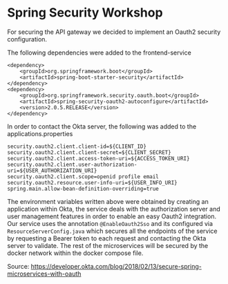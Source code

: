 # Spring Security Workshop

For securing the API gateway we decided to implement an Oauth2 security configuration. 

The following dependencies were added to the frontend-service

```aidl
<dependency>
    <groupId>org.springframework.boot</groupId>
    <artifactId>spring-boot-starter-security</artifactId>
</dependency>
<dependency>
    <groupId>org.springframework.security.oauth.boot</groupId>
    <artifactId>spring-security-oauth2-autoconfigure</artifactId>
    <version>2.0.5.RELEASE</version>
</dependency>
```

In order to contact the Okta server, the following was added to the applications.properties

```aidl
security.oauth2.client.client-id=${CLIENT_ID}
security.oauth2.client.client-secret=${CLIENT_SECRET}
security.oauth2.client.access-token-uri=${ACCESS_TOKEN_URI}
security.oauth2.client.user-authorization-uri=${USER_AUTHORIZATION_URI}
security.oauth2.client.scope=openid profile email
security.oauth2.resource.user-info-uri=${USER_INFO_URI}
spring.main.allow-bean-definition-overriding=true

```

The environment variables written above were obtained by creating an application within Okta, the service deals with the authorization server
and user management features in order to enable an easy Oauth2 integration. Our service uses the annotation `@EnableOauth2Sso` and its configured via
`ResourceServerConfig.java` which secures all the endpoints of the service by requesting a Bearer token to each request and contacting the Okta server to validate.
The rest of the microservices will be secured by the docker network within the docker compose file.

Source: https://developer.okta.com/blog/2018/02/13/secure-spring-microservices-with-oauth

